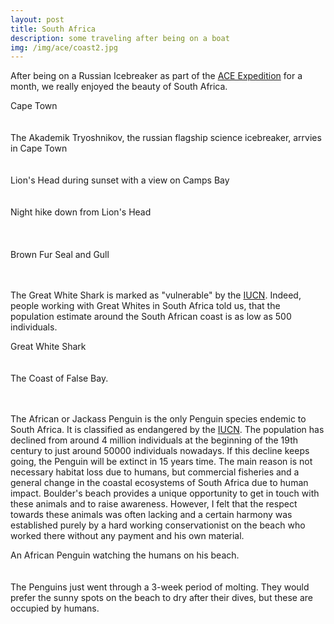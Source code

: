 ```yaml
---
layout: post
title: South Africa
description: some traveling after being on a boat
img: /img/ace/coast2.jpg
---
```


After being on a Russian Icebreaker as part of the [ACE Expedition](http://spi-ace-expedition.ch/) for a month, we really enjoyed the beauty of South Africa.

<div>
<img class="col three" src="{{ site.baseurl }}/img/ace/capetown2.jpg" alt="" title="">
</div>
<div class="col three caption">
Cape Town 
</div>
<br/><br/>

<div>
<img class="col three" src="{{ site.baseurl }}/img/ace/arrival.jpg" alt="" title="">
</div>
<div class="col three caption">
	The Akademik Tryoshnikov, the russian flagship science icebreaker, arrvies in Cape Town
</div>
<br/><br/>

<div>
<img class="col three" src="{{ site.baseurl }}/img/ace/lionshead1.jpg" alt="" title="">
</div>
<div class="col three caption">
	Lion's Head during sunset with a view on Camps Bay
</div>
<br/><br/>

<div>
<img class="col three" src="{{ site.baseurl }}/img/ace/lionsheadnight.jpg" alt="" title="">
</div>
<div class="col three caption">
	Night hike down from Lion's Head
</div>
<br/><br/>

<div>
<img class="col fifty" src="{{ site.baseurl }}/img/ace/seal2.jpg" alt="" title="">
<img class="col fifty" src="{{ site.baseurl }}/img/ace/gull.jpg" alt="" title="">
</div>
<div class="col three caption">
	Brown Fur Seal and Gull
</div>
<br/><br/>

The Great White Shark is marked as "vulnerable" by the [IUCN](http://www.iucnredlist.org/details/3855/0). Indeed, people working with Great Whites in South Africa told us, that the population estimate around the South African coast is as low as 500 individuals. 
<div>
<img class="col three" src="{{ site.baseurl }}/img/ace/shark.jpg" alt="" title="">
</div>
<div class="col three caption">
	Great White Shark
</div>
<br/><br/>

<div>
<img class="col three" src="{{ site.baseurl }}/img/ace/coast2.jpg" alt="" title="">
</div>
<div class="col three caption">
	The Coast of False Bay.
</div>
<br/><br/>

The African or Jackass Penguin is the only Penguin species endemic to South Africa. It is classified as endangered by the [IUCN](http://www.iucnredlist.org/details/22697810/0). The population has declined from around 4 million individuals at the beginning of the 19th century to just around 50000 individuals nowadays. If this decline keeps going, the Penguin will be extinct in 15 years time. The main reason is not necessary habitat loss due to humans, but commercial fisheries and a general change in the coastal ecosystems of South Africa due to human impact. Boulder's beach provides a unique opportunity to get in touch with these animals and to raise awareness. However, I felt that the respect towards these animals was often lacking and a certain harmony was established purely by a hard working conservationist on the beach who worked there without any payment and his own material.

<div>
<img class="col three" src="{{ site.baseurl }}/img/ace/penguin_human.jpg" alt="" title="">
</div>
<div class="col three caption">
	An African Penguin watching the humans on his beach. 
</div>
<br/><br/>


<div>
<img class="col three" src="{{ site.baseurl }}/img/ace/penguin1.jpg" alt="" title="">
</div>
<div class="col three caption">
	The Penguins just went through a 3-week period of molting. They would prefer the sunny spots on the beach to dry after their dives, but these are occupied by humans.
</div>
<br/><br/>

<div>
<img class="col three" src="{{ site.baseurl }}/img/ace/penguin2.jpg" alt="" title="">
</div>

